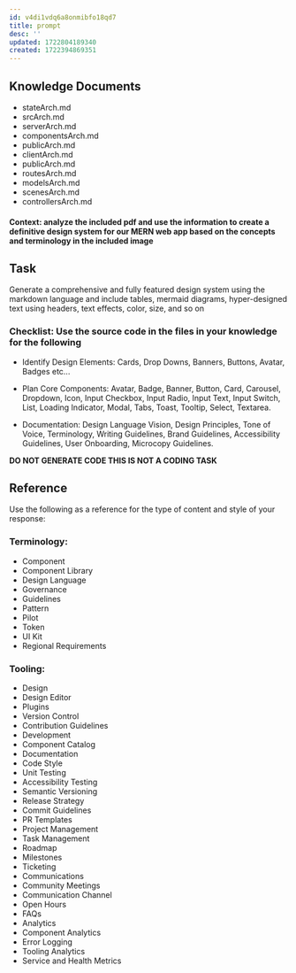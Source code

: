 ```yaml
---
id: v4di1vdq6a8onmibfo18qd7
title: prompt
desc: ''
updated: 1722804189340
created: 1722394869351
---
```



## Knowledge Documents

- stateArch.md
- srcArch.md
- serverArch.md
- componentsArch.md
- publicArch.md
- clientArch.md
- publicArch.md
- routesArch.md
- modelsArch.md
- scenesArch.md
- controllersArch.md


#### Context: analyze the included pdf and use the information to create a definitive design system for our MERN web app based on the concepts and terminology in the included image

## Task

Generate a comprehensive and fully featured design system using the markdown language and include tables, mermaid diagrams, hyper-designed text using headers, text effects, color, size, and so on

### Checklist: Use the source code in the files in your knowledge for the following

- Identify Design Elements: Cards, Drop Downs, Banners, Buttons, Avatar, Badges etc...

- Plan Core Components: Avatar, Badge, Banner, Button, Card, Carousel, Dropdown, Icon, Input Checkbox, Input Radio, Input Text, Input Switch, List, Loading Indicator, Modal, Tabs, Toast, Tooltip, Select, Textarea.

- Documentation: Design Language Vision, Design Principles, Tone of Voice, Terminology, Writing Guidelines, Brand Guidelines, Accessibility Guidelines, User Onboarding, Microcopy Guidelines.

**DO NOT GENERATE CODE THIS IS NOT A CODING TASK**

## Reference

Use the following as a reference for the type of content and style of your response:

###  Terminology:
- Component
- Component Library
- Design Language
- Governance
- Guidelines
- Pattern
- Pilot
- Token
- UI Kit
- Regional Requirements

###  Tooling:
- Design
- Design Editor
- Plugins
- Version Control
- Contribution Guidelines
- Development
- Component Catalog
- Documentation
- Code Style
- Unit Testing
- Accessibility Testing
- Semantic Versioning
- Release Strategy
- Commit Guidelines
- PR Templates
- Project Management
- Task Management
- Roadmap
- Milestones
- Ticketing
- Communications
- Community Meetings
- Communication Channel
- Open Hours
- FAQs
- Analytics
- Component Analytics
- Error Logging
- Tooling Analytics
- Service and Health Metrics